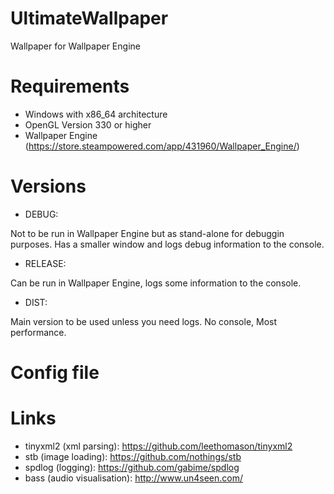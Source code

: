 # UltimateWallpaper
Wallpaper for Wallpaper Engine

# Requirements
- Windows with x86_64 architecture
- OpenGL Version 330 or higher
- Wallpaper Engine (https://store.steampowered.com/app/431960/Wallpaper_Engine/)

# Versions
- DEBUG:
<p>Not to be run in Wallpaper Engine but as stand-alone for debuggin purposes. Has a smaller window and logs debug information to the console.</p>

- RELEASE:
<p> Can be run in Wallpaper Engine, logs some information to the console. </p>

- DIST:
<p>Main version to be used unless you need logs. No console, Most performance.</p>


# Config file

# Links
- tinyxml2 (xml parsing): https://github.com/leethomason/tinyxml2
- stb (image loading): https://github.com/nothings/stb
- spdlog (logging): https://github.com/gabime/spdlog
- bass (audio visualisation): http://www.un4seen.com/
